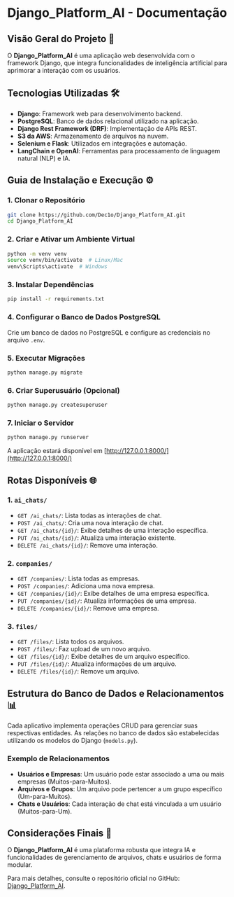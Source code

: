 # Django_Platform_AI - Documentação

## Visão Geral do Projeto 🚀
O **Django_Platform_AI** é uma aplicação web desenvolvida com o framework Django, que integra funcionalidades de inteligência artificial para aprimorar a interação com os usuários.

## Tecnologias Utilizadas 🛠️
- **Django**: Framework web para desenvolvimento backend.
- **PostgreSQL**: Banco de dados relacional utilizado na aplicação.
- **Django Rest Framework (DRF)**: Implementação de APIs REST.
- **S3 da AWS**: Armazenamento de arquivos na nuvem.
- **Selenium e Flask**: Utilizados em integrações e automação.
- **LangChain e OpenAI**: Ferramentas para processamento de linguagem natural (NLP) e IA.

## Guia de Instalação e Execução ⚙️

### 1. Clonar o Repositório
```bash
git clone https://github.com/Dec1o/Django_Platform_AI.git
cd Django_Platform_AI
```

### 2. Criar e Ativar um Ambiente Virtual
```bash
python -m venv venv
source venv/bin/activate  # Linux/Mac
venv\Scripts\activate  # Windows
```

### 3. Instalar Dependências
```bash
pip install -r requirements.txt
```

### 4. Configurar o Banco de Dados PostgreSQL
Crie um banco de dados no PostgreSQL e configure as credenciais no arquivo `.env`.

### 5. Executar Migrações
```bash
python manage.py migrate
```

### 6. Criar Superusuário (Opcional)
```bash
python manage.py createsuperuser
```

### 7. Iniciar o Servidor
```bash
python manage.py runserver
```
A aplicação estará disponível em [http://127.0.0.1:8000/](http://127.0.0.1:8000/)

## Rotas Disponíveis 🌐

### 1. `ai_chats/`
- `GET /ai_chats/`: Lista todas as interações de chat.
- `POST /ai_chats/`: Cria uma nova interação de chat.
- `GET /ai_chats/{id}/`: Exibe detalhes de uma interação específica.
- `PUT /ai_chats/{id}/`: Atualiza uma interação existente.
- `DELETE /ai_chats/{id}/`: Remove uma interação.

### 2. `companies/`
- `GET /companies/`: Lista todas as empresas.
- `POST /companies/`: Adiciona uma nova empresa.
- `GET /companies/{id}/`: Exibe detalhes de uma empresa específica.
- `PUT /companies/{id}/`: Atualiza informações de uma empresa.
- `DELETE /companies/{id}/`: Remove uma empresa.

### 3. `files/`
- `GET /files/`: Lista todos os arquivos.
- `POST /files/`: Faz upload de um novo arquivo.
- `GET /files/{id}/`: Exibe detalhes de um arquivo específico.
- `PUT /files/{id}/`: Atualiza informações de um arquivo.
- `DELETE /files/{id}/`: Remove um arquivo.



## Estrutura do Banco de Dados e Relacionamentos 📊
Cada aplicativo implementa operações CRUD para gerenciar suas respectivas entidades. As relações no banco de dados são estabelecidas utilizando os modelos do Django (`models.py`).



### Exemplo de Relacionamentos
- **Usuários e Empresas**: Um usuário pode estar associado a uma ou mais empresas (Muitos-para-Muitos).
- **Arquivos e Grupos**: Um arquivo pode pertencer a um grupo específico (Um-para-Muitos).
- **Chats e Usuários**: Cada interação de chat está vinculada a um usuário (Muitos-para-Um).



## Considerações Finais 🎯
O **Django_Platform_AI** é uma plataforma robusta que integra IA e funcionalidades de gerenciamento de arquivos, chats e usuários de forma modular.



Para mais detalhes, consulte o repositório oficial no GitHub: [Django_Platform_AI](https://github.com/Dec1o/Django_Platform_AI).

